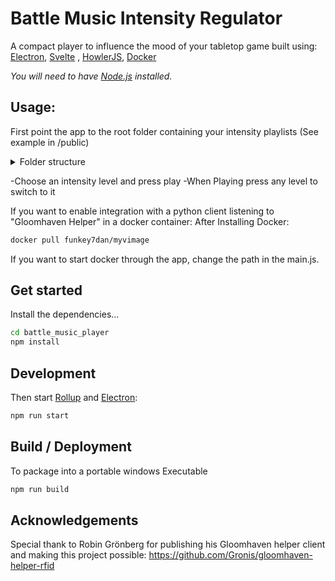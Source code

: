 # Battle Music Intensity Regulator

A compact player to influence the mood of your tabletop game built using:
[Electron](https://www.electronjs.org/),
[Svelte](https://svelte.technology) ,
[HowlerJS](https://howlerjs.com/),
[Docker](https://www.docker.com/)

*You will need to have [Node.js](https://nodejs.org) installed.*


## Usage:
First point the app to the root folder containing your intensity playlists (See example in /public)
<details>
  <summary>Folder structure</summary>

```
📦battle_music
 ┣ 📂defeat
 ┃ ┗ 📜22 - Staggering Home.mp3
 ┣ 📂intensity 1
 ┃ ┗ 📜Torment  - 011 Valley of Dead Heroes Crisis [PA83Y6klRU4].mp3
 ┣ 📂intensity 10
 ┃ ┗ 📜Combat Music Megamix - The Witcher 3 - Wild Hunt - 008 The Hunt is Coming [lAGm9MTyRJ8].mp3
 ┣ 📂intensity 2
 ┃ ┗ 📜20 Stellar Battle.mp3
 ┣ 📂intensity 3
 ┃ ┗ 📜Oblivion Music - Daedra in Flight [afI9Mp_EuhE].mp3
 ┣ 📂intensity 4
 ┃ ┗ 📜Pillars of Eternity Soundtrack (Full) - 021 Combat C [mmAiP__OB9k].mp3
 ┣ 📂intensity 5
 ┃ ┗ 📜Pillars of Eternity Soundtrack (Full) - 020 Combat B [mmAiP__OB9k].mp3
 ┣ 📂intensity 6
 ┃ ┗ 📜06 - The Witcher 2 Score - Arena of Rage [j6xi0WQ4c-o].mp3
 ┣ 📂intensity 7
 ┃ ┗ 📜Baldur's Gate OST #- Hobgoblins and Worgs [lofCsfTEVzY].mp3
 ┣ 📂intensity 8
 ┃ ┗ 📜Icewind Dale II _ Full Soundtrack - 014 Roar of the White Dragon [22bd9soyRIA].mp3
 ┣ 📂intensity 9
 ┣ 📂Preparation
 ┃ ┗ 📜Three Ships [E-_It3orpFI].mp3
 ┣ 📂town
 ┃ ┗ 📜The inn at the Black Boar.mp3
 ┗ 📂victory
 ┃ ┗ 📜040 Triumph [m_isAVgI3KE].mp3
```

</details>

-Choose an intensity level and press play
-When Playing press any level to switch to it

If you want to enable integration with a python client listening to "Gloomhaven Helper" in a docker container:
After Installing Docker:
```bash
docker pull funkey7dan/myvimage
```

If you want to start docker through the app, change the path in the main.js.


## Get started

Install the dependencies...

```bash
cd battle_music_player
npm install
```
## Development

Then start [Rollup](https://rollupjs.org) and [Electron](https://www.electronjs.org/):

```bash
npm run start
```

## Build / Deployment

To package into a portable windows Executable

```bash
npm run build
```

## Acknowledgements
Special thank to  Robin Grönberg for publishing his Gloomhaven helper client and making this project possible:
https://github.com/Gronis/gloomhaven-helper-rfid



